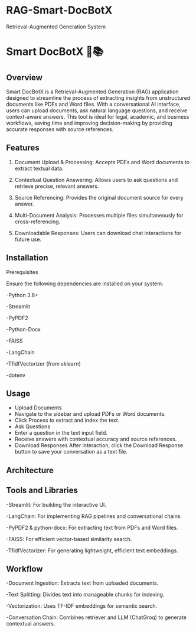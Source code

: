 # RAG-Smart-DocBotX
 Retrieval-Augmented Generation System
# Smart DocBotX 🤖📚
## Overview
Smart DocBotX is a Retrieval-Augmented Generation (RAG) application designed to streamline the process of extracting insights from unstructured documents like PDFs and Word files. With a conversational AI interface, users can upload documents, ask natural language questions, and receive context-aware answers. This tool is ideal for legal, academic, and business workflows, saving time and improving decision-making by providing accurate responses with source references.

## Features
1. Document Upload & Processing: Accepts PDFs and Word documents to extract textual data.

2. Contextual Question Answering: Allows users to ask questions and retrieve precise, relevant answers.

3. Source Referencing: Provides the original document source for every answer.

4. Multi-Document Analysis: Processes multiple files simultaneously for cross-referencing.

5. Downloadable Responses: Users can download chat interactions for future use.


## Installation
Prerequisites

Ensure the following dependencies are installed on your system:

-Python 3.8+

-Streamlit

-PyPDF2

-Python-Docx

-FAISS

-LangChain

-TfidfVectorizer (from sklearn)

-dotenv

## Usage
* Upload Documents
* Navigate to the sidebar and upload PDFs or Word documents.
* Click Process to extract and index the text.
* Ask Questions
* Enter a question in the text input field.
* Receive answers with contextual accuracy and source references.
* Download Responses
After interaction, click the Download Response button to save your conversation as a text file.

## Architecture

## Tools and Libraries

-Streamlit: For building the interactive UI.

-LangChain: For implementing RAG pipelines and conversational chains.

-PyPDF2 & python-docx: For extracting text from PDFs and Word files.

-FAISS: For efficient vector-based similarity search.

-TfidfVectorizer: For generating lightweight, efficient text embeddings.

## Workflow

-Document Ingestion: Extracts text from uploaded documents.

-Text Splitting: Divides text into manageable chunks for indexing.

-Vectorization: Uses TF-IDF embeddings for semantic search.

-Conversation Chain: Combines retriever and LLM (ChatGroq) to generate contextual answers.

